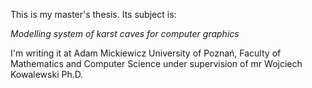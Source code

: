 This is my master's thesis. Its subject is:

*Modelling system of karst caves for computer graphics*

I'm writing it at Adam Mickiewicz University of Poznań,
Faculty of Mathematics and Computer Science under supervision
of mr Wojciech Kowalewski Ph.D.
